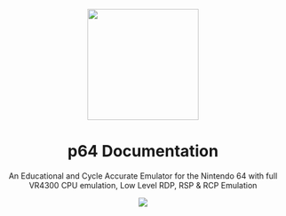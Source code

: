 <p align="center">
  <img src="https://github.com/user-attachments/assets/4d8ae246-fa67-4b39-a2e4-072c7f09c577" width=200 />
</p>
<h1 align="center">p64 Documentation</h1>
<p align="center">An Educational and Cycle Accurate Emulator for the Nintendo 64 with full VR4300 CPU emulation, Low Level RDP, RSP & RCP Emulation</p>

<p align="center">
  <img src="https://github.com/user-attachments/assets/569dd662-2068-4767-a5d4-416603a3c2d6" />
</p>
